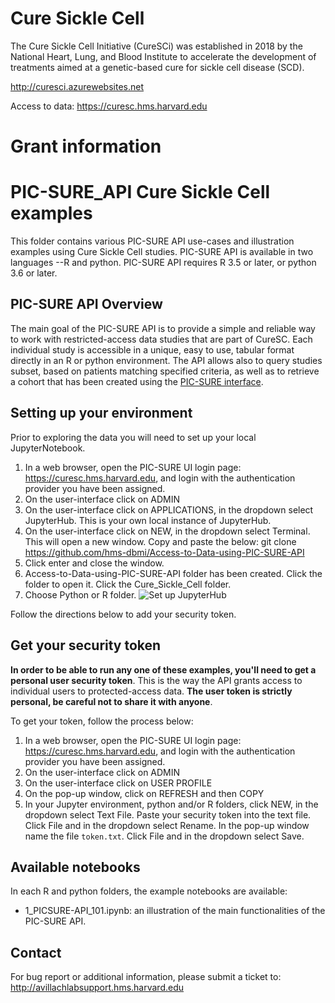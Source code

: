 # Cure Sickle Cell
The Cure Sickle Cell Initiative (CureSCi) was established in 2018 by the National Heart, Lung, and Blood Institute to accelerate the development of treatments aimed at a genetic-based cure for sickle cell disease (SCD).

http://curesci.azurewebsites.net

Access to data: https://curesc.hms.harvard.edu

# Grant information



# PIC-SURE_API Cure Sickle Cell examples

This folder contains various PIC-SURE API use-cases and illustration examples using Cure Sickle Cell studies. PIC-SURE API is available in two languages --R and python. PIC-SURE API requires R 3.5 or later, or python 3.6 or later.


## PIC-SURE API Overview

The main goal of the PIC-SURE API is to provide a simple and reliable way to work with restricted-access data studies that are part of CureSC. Each individual study is accessible in a unique, easy to use, tabular format directly in an R or python environment. The API allows also to query studies subset, based on patients matching specified criteria, as well as to retrieve a cohort that has been created using the [PIC-SURE interface](https://curesc.hms.harvard.edu). 

## Setting up your environment
Prior to exploring the data you will need to set up your local JupyterNotebook. 
1. In a web browser, open the PIC-SURE UI login page: https://curesc.hms.harvard.edu, and login with the authentication provider you have been assigned.
2. On the user-interface click on ADMIN
3. On the user-interface click on APPLICATIONS, in the dropdown select JupyterHub. This is your own local instance of JupyterHub. 
4. On the user-interface click on NEW, in the dropdown select Terminal.  This will open a new window. Copy and paste the below:
git clone https://github.com/hms-dbmi/Access-to-Data-using-PIC-SURE-API 
5. Click enter and close the window. 
6. Access-to-Data-using-PIC-SURE-API folder has been created. Click the folder to open it. Click the Cure_Sickle_Cell folder.
7. Choose Python or R folder.
![Set up JupyterHub](/cure_sc_jh.gif)

Follow the directions below to add your security token. 

## Get your security token

**In order to be able to run any one of these examples, you'll need to get a personal user security token**. This is the way the API grants access to individual users to protected-access data. **The user token is strictly personal, be careful not to share it with anyone**.

To get your token, follow the process below:
1. In a web browser, open the PIC-SURE UI login page: https://curesc.hms.harvard.edu, and login with the authentication provider you have been assigned.
2. On the user-interface click on ADMIN
3. On the user-interface click on USER PROFILE
4. On the pop-up window, click on REFRESH and then COPY
5. In your Jupyter environment, python and/or R folders, click NEW, in the dropdown select Text File. Paste your security token into the text file. Click File and in the dropdown select Rename. In the pop-up window name the file `token.txt`. Click File and in the dropdown select Save. 



## Available notebooks

In each R and python folders, the example notebooks are available: 
- 1_PICSURE-API_101.ipynb: an illustration of the main functionalities of the PIC-SURE API.


## Contact

For bug report or additional information, please submit a ticket to: http://avillachlabsupport.hms.harvard.edu 
